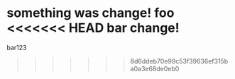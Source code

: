 something was change!
foo
<<<<<<< HEAD
bar
change!
=======
bar123

>>>>>>> 8d6ddeb70e99c53f39636ef315ba0a3e68de0eb0
